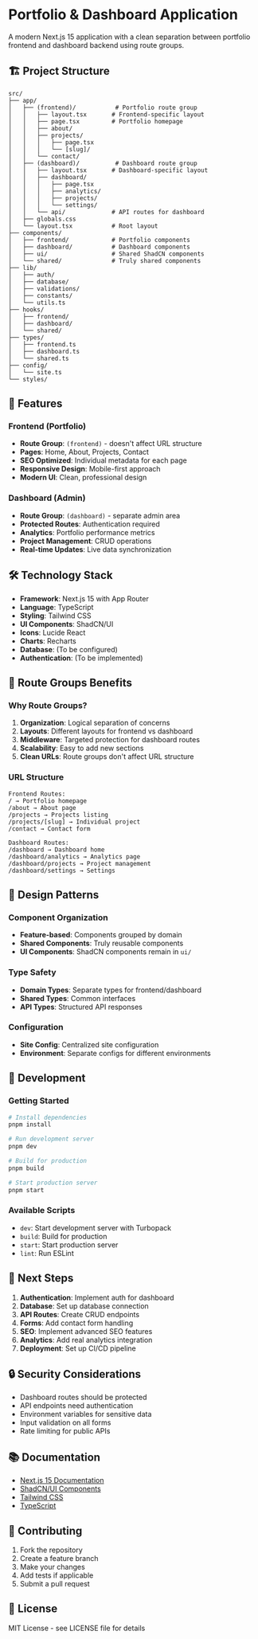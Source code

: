 # Portfolio & Dashboard Application

A modern Next.js 15 application with a clean separation between portfolio frontend and dashboard backend using route groups.

## 🏗️ Project Structure

```
src/
├── app/
│   ├── (frontend)/           # Portfolio route group
│   │   ├── layout.tsx       # Frontend-specific layout
│   │   ├── page.tsx         # Portfolio homepage
│   │   ├── about/
│   │   ├── projects/
│   │   │   ├── page.tsx
│   │   │   └── [slug]/
│   │   └── contact/
│   ├── (dashboard)/          # Dashboard route group
│   │   ├── layout.tsx       # Dashboard-specific layout
│   │   ├── dashboard/
│   │   │   ├── page.tsx
│   │   │   ├── analytics/
│   │   │   ├── projects/
│   │   │   └── settings/
│   │   └── api/             # API routes for dashboard
│   ├── globals.css
│   └── layout.tsx           # Root layout
├── components/
│   ├── frontend/            # Portfolio components
│   ├── dashboard/           # Dashboard components
│   ├── ui/                  # Shared ShadCN components
│   └── shared/              # Truly shared components
├── lib/
│   ├── auth/
│   ├── database/
│   ├── validations/
│   ├── constants/
│   └── utils.ts
├── hooks/
│   ├── frontend/
│   ├── dashboard/
│   └── shared/
├── types/
│   ├── frontend.ts
│   ├── dashboard.ts
│   └── shared.ts
├── config/
│   └── site.ts
└── styles/
```

## 🚀 Features

### Frontend (Portfolio)
- **Route Group**: `(frontend)` - doesn't affect URL structure
- **Pages**: Home, About, Projects, Contact
- **SEO Optimized**: Individual metadata for each page
- **Responsive Design**: Mobile-first approach
- **Modern UI**: Clean, professional design

### Dashboard (Admin)
- **Route Group**: `(dashboard)` - separate admin area
- **Protected Routes**: Authentication required
- **Analytics**: Portfolio performance metrics
- **Project Management**: CRUD operations
- **Real-time Updates**: Live data synchronization

## 🛠️ Technology Stack

- **Framework**: Next.js 15 with App Router
- **Language**: TypeScript
- **Styling**: Tailwind CSS
- **UI Components**: ShadCN/UI
- **Icons**: Lucide React
- **Charts**: Recharts
- **Database**: (To be configured)
- **Authentication**: (To be implemented)

## 📁 Route Groups Benefits

### Why Route Groups?
1. **Organization**: Logical separation of concerns
2. **Layouts**: Different layouts for frontend vs dashboard
3. **Middleware**: Targeted protection for dashboard routes
4. **Scalability**: Easy to add new sections
5. **Clean URLs**: Route groups don't affect URL structure

### URL Structure
```
Frontend Routes:
/ → Portfolio homepage
/about → About page
/projects → Projects listing
/projects/[slug] → Individual project
/contact → Contact form

Dashboard Routes:
/dashboard → Dashboard home
/dashboard/analytics → Analytics page
/dashboard/projects → Project management
/dashboard/settings → Settings
```

## 🎨 Design Patterns

### Component Organization
- **Feature-based**: Components grouped by domain
- **Shared Components**: Truly reusable components
- **UI Components**: ShadCN components remain in `ui/`

### Type Safety
- **Domain Types**: Separate types for frontend/dashboard
- **Shared Types**: Common interfaces
- **API Types**: Structured API responses

### Configuration
- **Site Config**: Centralized site configuration
- **Environment**: Separate configs for different environments

## 🔧 Development

### Getting Started
```bash
# Install dependencies
pnpm install

# Run development server
pnpm dev

# Build for production
pnpm build

# Start production server
pnpm start
```

### Available Scripts
- `dev`: Start development server with Turbopack
- `build`: Build for production
- `start`: Start production server
- `lint`: Run ESLint

## 📝 Next Steps

1. **Authentication**: Implement auth for dashboard
2. **Database**: Set up database connection
3. **API Routes**: Create CRUD endpoints
4. **Forms**: Add contact form handling
5. **SEO**: Implement advanced SEO features
6. **Analytics**: Add real analytics integration
7. **Deployment**: Set up CI/CD pipeline

## 🔒 Security Considerations

- Dashboard routes should be protected
- API endpoints need authentication
- Environment variables for sensitive data
- Input validation on all forms
- Rate limiting for public APIs

## 📚 Documentation

- [Next.js 15 Documentation](https://nextjs.org/docs)
- [ShadCN/UI Components](https://ui.shadcn.com/)
- [Tailwind CSS](https://tailwindcss.com/)
- [TypeScript](https://www.typescriptlang.org/)

## 🤝 Contributing

1. Fork the repository
2. Create a feature branch
3. Make your changes
4. Add tests if applicable
5. Submit a pull request

## 📄 License

MIT License - see LICENSE file for details
